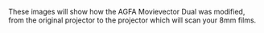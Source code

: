 
These images will show how the AGFA Movievector Dual was modified, from the original projector to the projector which will
scan your 8mm films.

